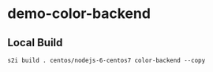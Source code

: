 # demo-color-backend

## Local Build

```
s2i build . centos/nodejs-6-centos7 color-backend --copy
```